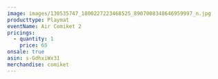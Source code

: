 ```yaml
---
image: images/130535747_1800227223468525_8907008348646959997_n.jpg
producttype: Playmat
eventName: Air Comiket 2
pricings:
  - quantity: 1
    price: 65
onsale: true
asin: s-GdhxiWx31
merchandise: comiket
---
```

